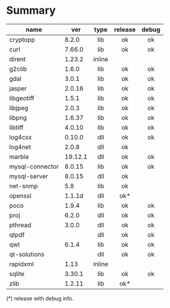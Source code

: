 Summary
=======

|name					|ver		|type	|release|debug	|
|-----------------------|-----------|:-----:|:-----:|:-----:|
|cryptopp				|8.2.0		|lib	|ok		|ok		|
|curl					|7.66.0		|lib	|ok		|ok		|
|dirent					|1.23.2		|inline	|		|		|
|g2clib					|1.6.0		|lib	|ok		|ok		|
|gdal					|3.0.1		|lib	|ok		|ok		|
|jasper					|2.0.16		|lib	|ok		|ok		|
|libgeotiff				|1.5.1		|lib	|ok		|ok		|
|libjpeg				|2.0.3		|lib	|ok		|ok		|
|libpng					|1.6.37		|lib	|ok		|ok		|
|libtiff				|4.0.10		|lib	|ok		|ok		|
|log4cxx				|0.10.0		|dll	|ok		|ok		|
|log4net				|2.0.8		|dll	|ok		|		|
|marble					|19.12.1	|dll	|ok		|ok		|
|mysql-connector		|8.0.15		|lib	|ok		|ok		|
|mysql-server			|8.0.15		|dll	|ok		|		|
|net-snmp				|5.8		|lib	|ok		|		|
|openssl				|1.1.1d		|dll	|ok*	|		|
|poco					|1.9.4		|lib	|ok		|ok		|
|proj					|6.2.0		|dll	|ok		|ok		|
|pthread				|3.0.0		|dll	|ok		|ok		|
|qtpdf                  |           |dll    |ok     |ok     |
|qwt					|6.1.4		|lib	|ok		|ok		|
|qt-solutions			|			|dll	|ok		|ok		|
|rapidxml				|1.13		|inline	|		|		|
|sqlite					|3.30.1		|lib	|ok		|ok		|
|zlib					|1.2.11		|lib	|ok*	|		|

(*) release with debug info.
